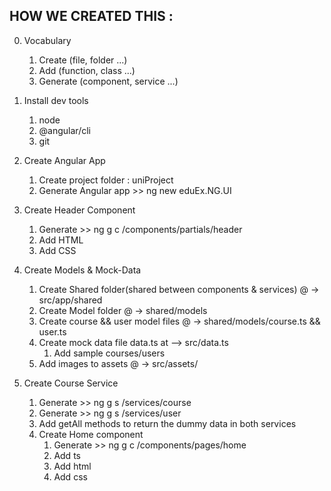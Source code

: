 ## HOW WE CREATED THIS :
0. Vocabulary
    1. Create (file, folder ...)
    2. Add (function, class ...)
    3. Generate (component, service ...)

1. Install dev tools
    1. node
    2. @angular/cli
    3. git

2. Create Angular App
    1. Create project folder : uniProject
    2. Generate Angular app >> ng new eduEx.NG.UI

3. Create Header Component
    1. Generate >> ng g c /components/partials/header
    2. Add HTML
    3. Add CSS

4. Create Models & Mock-Data
    1. Create Shared folder(shared between components & services) @ -> src/app/shared
    2. Create Model folder @ -> shared/models
    3. Create course && user model files @ -> shared/models/course.ts && user.ts
    3. Create mock data file data.ts at --> src/data.ts
        1. Add sample courses/users
    4. Add images to assets @ -> src/assets/

5. Create Course Service
    1. Generate >> ng g s /services/course
    2. Generate >> ng g s /services/user
    3. Add getAll methods to return the dummy data in both services
    6. Create Home component
        1. Generate >> ng g c /components/pages/home
        2. Add ts
        3. Add html
        4. Add css